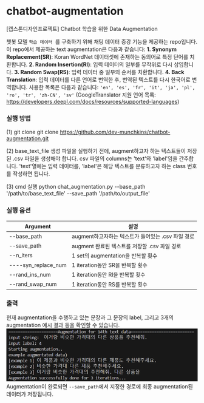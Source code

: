 # chatbot-augmentation
[캡스톤디자인프로젝트] Chatbot 학습을 위한 Data Augmentation

챗봇 모델 `학습 데이터 `를 구축하기 위해 채팅 데이터 증강 기능을 제공하는 repo입니다.
이 repo에서 제공하는 text augmentation은 다음과 같습니다:
<b>1. Synonym Replacement(SR)</b>: Koran WordNet 데이터셋에 존재하는 동의어로 특정 단어를 치환합니다.
<b>2. Random Insertion(RI)</b>: 입력 데이터의 일부를 무작위로 다시 삽입합니다.
<b>3. Random Swap(RS)</b>: 입력 데이터 중 일부의 순서를 치환합니다. 
<b>4. Back Translation</b>: 입력 데이터를 다른 언어로 번역한 후, 번역된 텍스트를 다시 한국어로 번역합니다. 사용한 목록은 다음과 같습니다: `'en', 'es', 'fr', 'it', 'ja', 'pl', 'ro', 'tr', 'zh-CN', 'sv'`
(GoogleTranslator 지원 언어 목록: https://developers.deepl.com/docs/resources/supported-languages)

### 실행 방법
(1) git clone
git clone https://github.com/dev-munchkins/chatbot-augmentation.git

(2) base_text_file 생성
파일을 실행하기 전에, augment하고자 하는 텍스트들이 저장된 .csv 파일을 생성해야 합니다. csv 파일의 columns는 'text'와 'label'임을 간주합니다. 'text'열에는 입력 데이터를, 'label'은 해당 텍스트를 분류하고자 하는 class 번호를 작성하면 됩니다.

(3) cmd 실행
python chat_augmentation.py --base_path '/path/to/base_text_file' --save_path '/path/to/output_file'

### 실행 옵션
| Argument | 설명 |
|-------|-------|
| --base_path | augment하고자하는 텍스트가 들어있는 .csv 파일 경로 |
| --save_path | augment 완료된 텍스트를 저장할 .csv 파일 경로 |
| --n_iters | 1 set의 augmentation을 반복할 횟수 |
| ----syn_replace_num | 1 iteration동안 SR을 반복할 횟수 |
| --rand_ins_num | 1 iteration동안 RI을 반복할 횟수 |
| --rand_swap_num | 1 iteration동안 RS를 반복할 횟수 |


### 출력
현재 augmentation을 수행하고 있는 문장과 그 문장의 label, 그리고 3개의 augmentation 예시 결과 등을 확인할 수 있습니다.
![console output for augmentation process](image.png)
Augmentation이 완료되면 `--save_path`에서 지정한 경로에 최종 augmentation된 데이터가 저장됩니다.